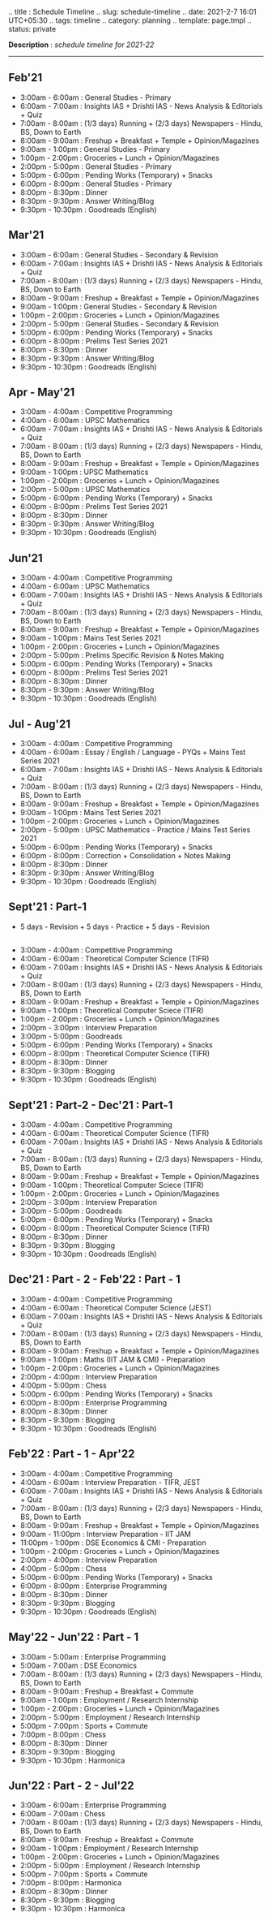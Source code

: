 .. title : Schedule Timeline
.. slug: schedule-timeline
.. date: 2021-2-7 16:01 UTC+05:30
.. tags: timeline
.. category: planning
.. template: page.tmpl
.. status: private

**Description** : *schedule timeline for 2021-22*

***
<!-- TEASER_END -->

## Feb'21
- 3:00am - 6:00am : General Studies - Primary
- 6:00am - 7:00am : Insights IAS + Drishti IAS - News Analysis & Editorials + Quiz
- 7:00am - 8:00am : (1/3 days) Running  + (2/3 days) Newspapers - Hindu, BS, Down to Earth 
- 8:00am - 9:00am : Freshup + Breakfast + Temple + Opinion/Magazines
- 9:00am - 1:00pm : General Studies - Primary
- 1:00pm - 2:00pm : Groceries + Lunch + Opinion/Magazines
- 2:00pm - 5:00pm : General Studies - Primary
- 5:00pm - 6:00pm : Pending Works (Temporary) + Snacks
- 6:00pm - 8:00pm : General Studies - Primary
- 8:00pm - 8:30pm : Dinner 
- 8:30pm - 9:30pm : Answer Writing/Blog
- 9:30pm - 10:30pm : Goodreads (English)

##  Mar'21
- 3:00am - 6:00am : General Studies - Secondary & Revision
- 6:00am - 7:00am : Insights IAS + Drishti IAS - News Analysis & Editorials + Quiz
- 7:00am - 8:00am : (1/3 days) Running  + (2/3 days) Newspapers - Hindu, BS, Down to Earth 
- 8:00am - 9:00am : Freshup + Breakfast + Temple + Opinion/Magazines
- 9:00am - 1:00pm : General Studies - Secondary & Revision
- 1:00pm - 2:00pm : Groceries + Lunch + Opinion/Magazines
- 2:00pm - 5:00pm : General Studies - Secondary & Revision
- 5:00pm - 6:00pm : Pending Works (Temporary) + Snacks
- 6:00pm - 8:00pm : Prelims Test Series 2021
- 8:00pm - 8:30pm : Dinner 
- 8:30pm - 9:30pm : Answer Writing/Blog
- 9:30pm - 10:30pm : Goodreads (English)

## Apr - May'21
- 3:00am - 4:00am : Competitive Programming
- 4:00am - 6:00am : UPSC Mathematics
- 6:00am - 7:00am : Insights IAS + Drishti IAS - News Analysis & Editorials + Quiz
- 7:00am - 8:00am : (1/3 days) Running  + (2/3 days) Newspapers - Hindu, BS, Down to Earth 
- 8:00am - 9:00am : Freshup + Breakfast + Temple + Opinion/Magazines
- 9:00am - 1:00pm : UPSC Mathematics
- 1:00pm - 2:00pm : Groceries + Lunch + Opinion/Magazines
- 2:00pm - 5:00pm : UPSC Mathematics
- 5:00pm - 6:00pm : Pending Works (Temporary) + Snacks
- 6:00pm - 8:00pm : Prelims Test Series 2021
- 8:00pm - 8:30pm : Dinner 
- 8:30pm - 9:30pm : Answer Writing/Blog
- 9:30pm - 10:30pm : Goodreads (English)

## Jun'21 
- 3:00am - 4:00am : Competitive Programming
- 4:00am - 6:00am : UPSC Mathematics
- 6:00am - 7:00am : Insights IAS + Drishti IAS - News Analysis & Editorials + Quiz
- 7:00am - 8:00am : (1/3 days) Running  + (2/3 days) Newspapers - Hindu, BS, Down to Earth 
- 8:00am - 9:00am : Freshup + Breakfast + Temple + Opinion/Magazines
- 9:00am - 1:00pm : Mains Test Series 2021
- 1:00pm - 2:00pm : Groceries + Lunch + Opinion/Magazines
- 2:00pm - 5:00pm : Prelims Specific Revision & Notes Making
- 5:00pm - 6:00pm : Pending Works (Temporary) + Snacks
- 6:00pm - 8:00pm : Prelims Test Series 2021
- 8:00pm - 8:30pm : Dinner 
- 8:30pm - 9:30pm : Answer Writing/Blog
- 9:30pm - 10:30pm : Goodreads (English)

## Jul - Aug'21
- 3:00am - 4:00am : Competitive Programming
- 4:00am - 6:00am : Essay / English / Language - PYQs + Mains Test Series 2021  
- 6:00am - 7:00am : Insights IAS + Drishti IAS - News Analysis & Editorials + Quiz
- 7:00am - 8:00am : (1/3 days) Running  + (2/3 days) Newspapers - Hindu, BS, Down to Earth 
- 8:00am - 9:00am : Freshup + Breakfast + Temple + Opinion/Magazines
- 9:00am - 1:00pm : Mains Test Series 2021
- 1:00pm - 2:00pm : Groceries + Lunch + Opinion/Magazines
- 2:00pm - 5:00pm : UPSC Mathematics - Practice / Mains Test Series 2021
- 5:00pm - 6:00pm : Pending Works (Temporary) + Snacks
- 6:00pm - 8:00pm : Correction + Consolidation + Notes Making
- 8:00pm - 8:30pm : Dinner 
- 8:30pm - 9:30pm : Answer Writing/Blog
- 9:30pm - 10:30pm : Goodreads (English)

## Sept'21 : Part-1
- 5 days - Revision + 5 days - Practice + 5 days - Revision

## 
- 3:00am - 4:00am : Competitive Programming
- 4:00am - 6:00am : Theoretical Computer Science (TIFR)
- 6:00am - 7:00am : Insights IAS + Drishti IAS - News Analysis & Editorials + Quiz
- 7:00am - 8:00am : (1/3 days) Running  + (2/3 days) Newspapers - Hindu, BS, Down to Earth 
- 8:00am - 9:00am : Freshup + Breakfast + Temple + Opinion/Magazines
- 9:00am - 1:00pm : Theoretical Computer Sciece (TIFR)
- 1:00pm - 2:00pm : Groceries + Lunch + Opinion/Magazines
- 2:00pm - 3:00pm : Interview Preparation
- 3:00pm - 5:00pm : Goodreads 
- 5:00pm - 6:00pm : Pending Works (Temporary) + Snacks
- 6:00pm - 8:00pm : Theoretical Computer Science (TIFR)
- 8:00pm - 8:30pm : Dinner 
- 8:30pm - 9:30pm : Blogging
- 9:30pm - 10:30pm : Goodreads (English)

## Sept'21 : Part-2 - Dec'21 : Part-1
- 3:00am - 4:00am : Competitive Programming
- 4:00am - 6:00am : Theoretical Computer Science (TIFR)
- 6:00am - 7:00am : Insights IAS + Drishti IAS - News Analysis & Editorials + Quiz
- 7:00am - 8:00am : (1/3 days) Running  + (2/3 days) Newspapers - Hindu, BS, Down to Earth 
- 8:00am - 9:00am : Freshup + Breakfast + Temple + Opinion/Magazines
- 9:00am - 1:00pm : Theoretical Computer Sciece (TIFR)
- 1:00pm - 2:00pm : Groceries + Lunch + Opinion/Magazines
- 2:00pm - 3:00pm : Interview Preparation
- 3:00pm - 5:00pm : Goodreads 
- 5:00pm - 6:00pm : Pending Works (Temporary) + Snacks
- 6:00pm - 8:00pm : Theoretical Computer Science (TIFR)
- 8:00pm - 8:30pm : Dinner 
- 8:30pm - 9:30pm : Blogging
- 9:30pm - 10:30pm : Goodreads (English)

## Dec'21 : Part - 2 - Feb'22 : Part - 1
- 3:00am - 4:00am : Competitive Programming
- 4:00am - 6:00am : Theoretical Computer Science (JEST)
- 6:00am - 7:00am : Insights IAS + Drishti IAS - News Analysis & Editorials + Quiz
- 7:00am - 8:00am : (1/3 days) Running  + (2/3 days) Newspapers - Hindu, BS, Down to Earth 
- 8:00am - 9:00am : Freshup + Breakfast + Temple + Opinion/Magazines
- 9:00am - 1:00pm : Maths (IIT JAM & CMI) - Preparation
- 1:00pm - 2:00pm : Groceries + Lunch + Opinion/Magazines
- 2:00pm - 4:00pm : Interview Preparation
- 4:00pm - 5:00pm : Chess
- 5:00pm - 6:00pm : Pending Works (Temporary) + Snacks
- 6:00pm - 8:00pm : Enterprise Programming
- 8:00pm - 8:30pm : Dinner 
- 8:30pm - 9:30pm : Blogging
- 9:30pm - 10:30pm : Goodreads (English)

## Feb'22 : Part - 1 - Apr'22
- 3:00am - 4:00am : Competitive Programming
- 4:00am - 6:00am : Interview Preparation - TIFR, JEST
- 6:00am - 7:00am : Insights IAS + Drishti IAS - News Analysis & Editorials + Quiz
- 7:00am - 8:00am : (1/3 days) Running  + (2/3 days) Newspapers - Hindu, BS, Down to Earth 
- 8:00am - 9:00am : Freshup + Breakfast + Temple + Opinion/Magazines
- 9:00am - 11:00pm : Interview Preparation - IIT JAM
- 11:00pm - 1:00pm : DSE Economics & CMI - Preparation
- 1:00pm - 2:00pm : Groceries + Lunch + Opinion/Magazines
- 2:00pm - 4:00pm : Interview Preparation
- 4:00pm - 5:00pm : Chess
- 5:00pm - 6:00pm : Pending Works (Temporary) + Snacks
- 6:00pm - 8:00pm : Enterprise Programming
- 8:00pm - 8:30pm : Dinner 
- 8:30pm - 9:30pm : Blogging
- 9:30pm - 10:30pm : Goodreads (English)

## May'22 - Jun'22 : Part - 1
- 3:00am - 5:00am : Enterprise Programming
- 5:00am - 7:00am : DSE Economics
- 7:00am - 8:00am : (1/3 days) Running  + (2/3 days) Newspapers - Hindu, BS, Down to Earth 
- 8:00am - 9:00am : Freshup + Breakfast + Commute
- 9:00am - 1:00pm : Employment / Research Internship
- 1:00pm - 2:00pm : Groceries + Lunch + Opinion/Magazines
- 2:00pm - 5:00pm : Employment / Research Internship
- 5:00pm - 7:00pm : Sports + Commute
- 7:00pm - 8:00pm : Chess
- 8:00pm - 8:30pm : Dinner
- 8:30pm - 9:30pm : Blogging
- 9:30pm - 10:30pm : Harmonica

## Jun'22 : Part - 2 - Jul'22
- 3:00am - 6:00am : Enterprise Programming
- 6:00am - 7:00am : Chess
- 7:00am - 8:00am : (1/3 days) Running  + (2/3 days) Newspapers - Hindu, BS, Down to Earth 
- 8:00am - 9:00am : Freshup + Breakfast + Commute
- 9:00am - 1:00pm : Employment / Research Internship
- 1:00pm - 2:00pm : Groceries + Lunch + Opinion/Magazines
- 2:00pm - 5:00pm : Employment / Research Internship
- 5:00pm - 7:00pm : Sports + Commute
- 7:00pm - 8:00pm : Harmonica
- 8:00pm - 8:30pm : Dinner
- 8:30pm - 9:30pm : Blogging
- 9:30pm - 10:30pm : Harmonica